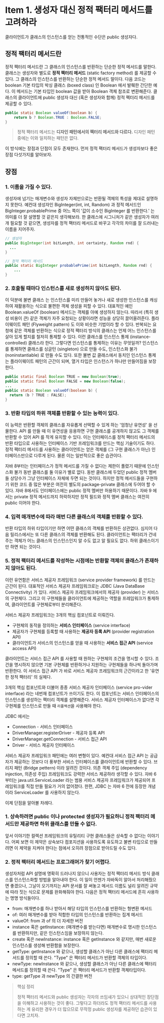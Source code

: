 # Item 1. 생성자 대신 정적 팩터리 메서드를 고려하라

클라이언트가 클래스의 인스턴스를 얻는 전통적인 수단은 public 생성자다.

## 정적 팩터리 메서드란

정적 팩터리 메서드란 그 클래스의 인스턴스를 반환하는 단순한 정적 메서드를 말한다. 클래스는 생성자와 별도로 **정적 팩터리 메서드** (static factory method) 를 제공할 수 있다. 그 클래스의 인스턴스를 반환하는 단순한 정적 메서드 말이다. 다음 코드는 boolean 기본 타입의 박싱 클래스 (boxed class) 인 Boolean 에서 발췌한 간단한 예다. 이 메서드는 기본 타입인 boolean 값을 받아 Boolean 객체 참조로 변환해준다. 클래스의 클라이언트에 public 생성자 대신 (혹은 생성자와 함께) 정적 펙터리 메서드를 제공할 수 있다.

```java
public static Boolean valueOf(boolean b) {
	return b ? Boolean.TRUE : Boolean.FALSE;
}
```

> 정적 팩터리 메서드는 **디자인 패턴에서의 팩터리 메서드와 다르다.** 디자인 패턴 중에는 이와 일치하는 패턴은 없다.

이 방식에는 장점과 단점이 모두 존재한다. 먼저 정적 팩터리 메서드가 생성자보다 좋은 장점 다섯가지를 알아보자.

## 장점

### 1. 이름을 가질 수 있다.

생성자에 넘기는 매개변수와 생성자 자체만으로는 반환될 객체의 특성을 제대로 설명하지 못한다. 예컨대 생성자인 BigInteger(int, int, Random) 과 정적 메서드인 BigInteger.probablePrime 중 어느 쪽이 '값이 소수인 BigInteger 를 반환한다.' 는 의미를 더 잘 설명할 것 같은지 생각해보라. 한 클래스에 시그니처가 같은 생성자가 여러 개 필요할 것 같으면, 생성자를 정적 팩터리 메서드로 바꾸고 각각의 차이를 잘 드러내는 이름을 지어주자.

```java
// 생성자
public BigInteger(int bitLength, int certainty, Random rnd) {
  ...
}

// 정적 팩터리 메서드
public static BigInteger probablePrime(int bitLength, Random rnd) {
	...
}
```

### 2. 호출될 때마다 인스턴스를 새로 생성하지 않아도 된다. 

이 덕분에 불변 클래스 는 인스턴스를 미리 만들어 놓거나 새로 생성한 인스턴스를 캐싱하여 재활용하는 식으로 불편한 객체 생성을 피할 수 있다. 대표적인 예인 Boolean.valueOf (boolean) 메서드는 객체를 아예 생성하지 않는다. 따라서 (특히 생성 비용이 큰) 같은 객체가 자주 요청되는 상황이라면 성능을 상당히 끌어올려준다. 플라이웨이트 패턴 (Flyweight pattern) 도 이와 비슷한 기법이라 할 수 있다. 반복되는 요청에 같은 객체를 반환하는 식으로 정적 팩터리 방식의 클래스는 언제 어느 인스턴스를 살아 있게 할지를 철저히 통제할 수 있다. 이런 클래스를 인스턴스 통제 (instance-controlled) 클래스라 한다. 그렇다면 인스턴스를 통제하는 이유는 무엇일까? 인스턴스를 통제하면 클래스를 싱글턴 (singleton) 으로 만들 수도, 인스턴스화 불가 (noninstantiable) 로 만들 수도 있다. 또한 불변 값 클래스에서 동치인 인스턴스 통제는 플라이웨이트 패턴의 근간이 되며, 열거 타입은 인스턴스가 하나만 만들어짐을 보장한다.

```java
public static final Boolean TRUE = new Boolean(true);
public static final Boolean FALSE = new Boolean(false);
...
public static Boolean valueOf(boolean b) {
  return (b ? TRUE : FALSE);
}
```

### 3. 반환 타입의 하위 객체를 반환할 수 있는 능력이 있다.

이 능력은 반환할 객체의 클래스를 자유롭게 선택할 수 있게 하는 '엄청난 유연성' 을 선물한다. API 를 만들 때 이 유연성을 응용하면 구현 클래스를 공개하지 않고도 그 객체를 반환할 수 있어 API 를 작게 유지할 수 있다. 이는 인터페이스를 정적 팩터리 메서드의 반환 타입으로 사용하는 인터페이스 기반 프레임워크를 만드는 핵심 기술이기도 하다. 정적 팩터리 메서드를 사용하는 클라이언트는 얻은 객체를 (그 구현 클래스가 아닌) 인터페이스만으로 다루게 된다. 물론 이는 일반적으로 좋은 습관이다.

자바 8부터는 인터페이스가 정적 메서드를 가질 수 없다는 제한이 풀렸기 때문에 인스턴스화 불가 동반 클래스를 둘 이유가 별로 없다. 동반 클래스에 두었던 public 정적 멤버들 상당수가 그냥 인터페이스 자체에 두면 되는 것이다. 하지만 정적 메서드들을 구현하기 위한 코드 중 많은 부분은 여전히 별도의 package-private 클래스에 두어야 할 수 있다. 자바 8에서도 인터페이스에는 public 정적 멤버만 허용하기 때문이다. 자바 9 에서는 private 정적 메서드까지 허락하지만 정적 필드와 정적 멤버 클래스는 여전히 public 이어야 한다.

### 4. 입력 매개변수에 따라 매번 다른 클래스의 객체를 반환할 수 있다.

반환 타입의 하위 타입이기만 하면 어떤 클래스의 객체를 반환하든 상관없다. 심지어 다음 릴리스에서는 또 다른 클래스의 객체를 반환해도 된다. 클라이언트는 팩터리가 건네주는 객체가 어느 클래스의 인스턴스인지 알 수도 없고 알 필요도 없다. 하위 클래스이기만 하면 되는 것이다.

### 5. 정적 팩터리 메서드를 작성하는 시점에는 반환할 객체의 클래스가 존재하지 않아도 된다.

이런 유연함은 서비스 제공자 프레임워크 (service provider framework) 를 만드는 근간이 된다. 대표적인 서비스 제공자 프레임워크로는 JDBC (Java DataBase Connectivity) 가 있다. 서비스 제공자 프레임워크에서의 제공자 (provider) 는 서비스의 구현체다. 그리고 이 구현체들을 클라이언트에 제공하는 역할을 프레임워크가 통제하여, 클라이언트를 구현체로부터 분리해준다.

서비스 제공자 프레임워크는 3개의 핵심 컴포넌트로 이뤄진다. 

* 구현체의 동작을 정의하는 **서비스 인터페이스** (service interface)
* 제공자가 구현체를 등록할 때 사용하는 **제공자 등록 API** (provider registration API)
* 클라이언트가 서비스의 인스턴스를 얻을 때 사용하는 **서비스 접근 API** (service access API)

클라이언트는 서비스 접근 API 를 사용할 때 원하는 구현체의 조건을 명시할 수 있다. 조건을 명시하지 않으면 기본 구현체를 반환하거나 지원하는 구현체들을 하나씩 돌아가며 반환한다. 이 서비스 접근 API 가 바로 서비스 제공자 프레임워크의 근간이라고 한 '유연한 정적 팩터리' 의 실체다.

3개의 핵심 컴포넌트와 더불어 종종 서비스 제공자 인터페이스 (service pro-vider interface) 라는 네번재 컴포넌트가 쓰이기도 한다. 이 컴포넌트는 서비스 인터페이스의 인스턴스를 생성하는 팩터리 객체를 설명해준다. 서비스 제공자 인터페이스가 없다면 각 구현체를 인스턴스로 만들 때 `리플렉션`을 사용해야 한다. 

JDBC 에서는

* Connection - 서비스 인터페이스
* DriverManager.registerDriver - 제공자 등록 API
* DriverManager.getConnection - 서비스 접근 API
* Driver - 서비스 제공자 인터페이스

서비스 제공자 프레임워크 패턴에는 여러 변형이 있다. 예컨대 서비스 접근 API 는 공급자가 제공하는 것보다 더 풍부한 서비스 인터페이스를 클라이언트에 반환할 수 있다. 브리지 패턴 (Bridge pettern) 이라 알려진 것이다. 의존 객체 주입 (dependency injection, 의존성 주입) 프레임워크도 강력한 서비스 제공하라 생각할 수 있다. 자바 6부터는 java.util.ServiceLoader 라는 범용 서비스 제공자 프레임워크가 제공되어 프레임워크를 직접 만들 필요가 거의 없어졌다. 한편, JDBC 는 자바 6 전에 등장한 개념이라 ServiceLoader 를 사용하지 않는다.

이제 단점을 알아볼 차례다.

### 1. 상속하려면 public 이나 protected 생성자가 필요하니 정적 팩터리 메서드만 제공하면 하위 클래스를 만들 수 없다.

앞서 이야기한 컬렉션 프레임워크의 유틸리티 구현 클래스들은 상속할 수 없다는 이야기다. 어찌 보면 이 제약은 상속보다 컴포지션을 사용하도록 유도하고 불변 타입으로 만들려면 이 제약을 지켜야 한다는 점에서 오히려 장점으로 받아드릴 수도 있다.

### 2. 정적 팩터리 메서드는 프로그래머가 찾기 어렵다.

생성자처럼 API 설명에 명확히 드러나지 않으니 사용자는 정적 팩터리 메서드 방식 클래스를 인스턴스화할 방법을 알아내야 한다. 이 일이 언젠가 자바독이 알아서 처리해줬으면 좋겠으나, 그날이 오기까지는 API 문서를 잘 써놓고 메서드 이름도 널리 알려진 규약에 따라 짓는 식으로 문제를 완화해줘야 한다. 다음은 정적 팩터리 메서드에 흔히 사용하는 명명 방식들이다.

* from: 매개변수를 하나 받아서 해당 타입의 인스턴스를 반환하는 형변환 메서드
* of: 여러 매개변수를 받아 적합한 타입의 인스턴스를 반환하는 집계 메서드
* valueOf: from 과 of 의 더 자세한 버전
* instance 혹은 getInstance: (매개변수를 받는다면) 매개변수로 명시한 인스턴스를 반환하지만, 같은 인스턴스임을 보장하지 않는다.
* create 혹은 newInstance: instance 혹은 getInstance 와 같지만, 매번 새로운 인스턴스를 생성해 반환함을 보장한다.
* getType: getInstance 와 같으나, 생성할 클래스가 아닌 다른 클래스에 팩터리 메서드를 정의할 때 쓴다. "Type" 은 팩터리 메서드가 반환할 객체의 타입이다.
* newType: newInstance 와 같으나, 생성할 클래스가 아닌 다른 클래스에 팩터리 메서드를 정의할 때 쓴다. "Type" 은 팩터리 메서드가 반환할 객체타입이다.
* type: getType 과 newType 의 간결한 버전

> 핵심 정리
>
> 정적 팩터리 메서드와 public 생성자는 각자의 쓰임새가 있으니 상대적인 장단점을 이해하고 사용하는 것이 좋다. 그렇다고 하더라도 정적 팩터리 메서드를 사용하는 게 유리한 경우가 더 많으므로 무작정 public 생성자를 제공하던 습관이 있다면 고치자.
